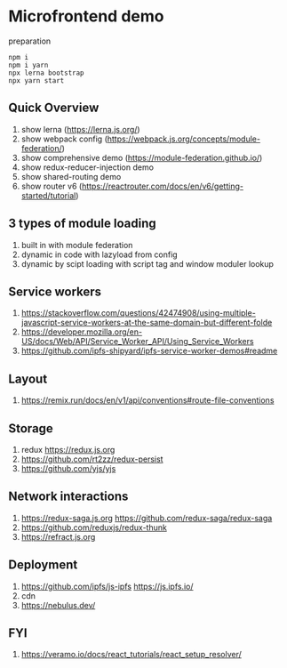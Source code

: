 # Microfrontend demo


preparation 
```
npm i 
npm i yarn
npx lerna bootstrap 
npx yarn start
```

## Quick Overview
1. show lerna (https://lerna.js.org/)
2. show webpack config (https://webpack.js.org/concepts/module-federation/)
3. show comprehensive demo (https://module-federation.github.io/)
4. show redux-reducer-injection demo
5. show shared-routing demo
6. show router v6 (https://reactrouter.com/docs/en/v6/getting-started/tutorial)

## 3 types of module loading
1. built in with module federation 
2. dynamic in code with lazyload from config
3. dynamic by scipt loading with script tag and window moduler lookup 

## Service workers
1. https://stackoverflow.com/questions/42474908/using-multiple-javascript-service-workers-at-the-same-domain-but-different-folde
2. https://developer.mozilla.org/en-US/docs/Web/API/Service_Worker_API/Using_Service_Workers
3. https://github.com/ipfs-shipyard/ipfs-service-worker-demos#readme



## Layout
1. https://remix.run/docs/en/v1/api/conventions#route-file-conventions

## Storage
1. redux https://redux.js.org
2. https://github.com/rt2zz/redux-persist
3. https://github.com/yjs/yjs

## Network interactions
1. https://redux-saga.js.org https://github.com/redux-saga/redux-saga
2. https://github.com/reduxjs/redux-thunk 
3. https://refract.js.org

## Deployment
1. https://github.com/ipfs/js-ipfs https://js.ipfs.io/
2. cdn 
3. https://nebulus.dev/


## FYI
1. https://veramo.io/docs/react_tutorials/react_setup_resolver/ 


